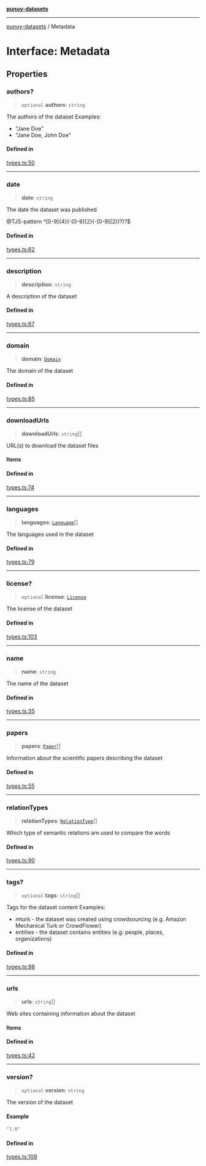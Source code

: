 [**punuy-datasets**](../README.md)

***

[punuy-datasets](../README.md) / Metadata

# Interface: Metadata

## Properties

### authors?

> `optional` **authors**: `string`

The authors of the dataset
Examples:
- "Jane Doe"
- "Jane Doe, John Doe"

#### Defined in

[types.ts:50](https://github.com/andrefs/punuy-datasets/blob/187afbe5b9a5a97d76ead3d0c2be6d503f2eddf3/src/lib/types.ts#L50)

***

### date

> **date**: `string`

The date the dataset was published

@TJS-pattern ^[0-9]{4}(-[0-9]{2}(-[0-9]{2})?)?$

#### Defined in

[types.ts:62](https://github.com/andrefs/punuy-datasets/blob/187afbe5b9a5a97d76ead3d0c2be6d503f2eddf3/src/lib/types.ts#L62)

***

### description

> **description**: `string`

A description of the dataset

#### Defined in

[types.ts:67](https://github.com/andrefs/punuy-datasets/blob/187afbe5b9a5a97d76ead3d0c2be6d503f2eddf3/src/lib/types.ts#L67)

***

### domain

> **domain**: [`Domain`](../type-aliases/Domain.md)

The domain of the dataset

#### Defined in

[types.ts:85](https://github.com/andrefs/punuy-datasets/blob/187afbe5b9a5a97d76ead3d0c2be6d503f2eddf3/src/lib/types.ts#L85)

***

### downloadUrls

> **downloadUrls**: `string`[]

URL(s) to download the dataset files

#### Items

#### Defined in

[types.ts:74](https://github.com/andrefs/punuy-datasets/blob/187afbe5b9a5a97d76ead3d0c2be6d503f2eddf3/src/lib/types.ts#L74)

***

### languages

> **languages**: [`Language`](../type-aliases/Language.md)[]

The languages used in the dataset

#### Defined in

[types.ts:79](https://github.com/andrefs/punuy-datasets/blob/187afbe5b9a5a97d76ead3d0c2be6d503f2eddf3/src/lib/types.ts#L79)

***

### license?

> `optional` **license**: [`License`](License.md)

The license of the dataset

#### Defined in

[types.ts:103](https://github.com/andrefs/punuy-datasets/blob/187afbe5b9a5a97d76ead3d0c2be6d503f2eddf3/src/lib/types.ts#L103)

***

### name

> **name**: `string`

The name of the dataset

#### Defined in

[types.ts:35](https://github.com/andrefs/punuy-datasets/blob/187afbe5b9a5a97d76ead3d0c2be6d503f2eddf3/src/lib/types.ts#L35)

***

### papers

> **papers**: [`Paper`](Paper.md)[]

Information about the scientific papers describing the dataset

#### Defined in

[types.ts:55](https://github.com/andrefs/punuy-datasets/blob/187afbe5b9a5a97d76ead3d0c2be6d503f2eddf3/src/lib/types.ts#L55)

***

### relationTypes

> **relationTypes**: [`RelationType`](../type-aliases/RelationType.md)[]

Which type of semantic relations are used to compare the words

#### Defined in

[types.ts:90](https://github.com/andrefs/punuy-datasets/blob/187afbe5b9a5a97d76ead3d0c2be6d503f2eddf3/src/lib/types.ts#L90)

***

### tags?

> `optional` **tags**: `string`[]

Tags for the dataset content
Examples:
- mturk - the dataset was created using crowdsourcing (e.g. Amazon Mechanical Turk or CrowdFlower)
- entities - the dataset contains entities (e.g. people, places, organizations)

#### Defined in

[types.ts:98](https://github.com/andrefs/punuy-datasets/blob/187afbe5b9a5a97d76ead3d0c2be6d503f2eddf3/src/lib/types.ts#L98)

***

### urls

> **urls**: `string`[]

Web sites containing information about the dataset

#### Items

#### Defined in

[types.ts:42](https://github.com/andrefs/punuy-datasets/blob/187afbe5b9a5a97d76ead3d0c2be6d503f2eddf3/src/lib/types.ts#L42)

***

### version?

> `optional` **version**: `string`

The version of the dataset

#### Example

```ts
"1.0"
```

#### Defined in

[types.ts:109](https://github.com/andrefs/punuy-datasets/blob/187afbe5b9a5a97d76ead3d0c2be6d503f2eddf3/src/lib/types.ts#L109)
